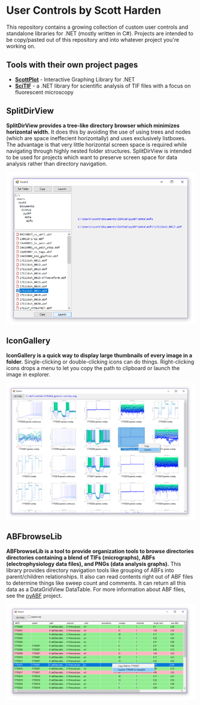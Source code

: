 # User Controls by Scott Harden
This repository contains a growing collection of custom user controls and standalone libraries for .NET (mostly written in C#). Projects are intended to be copy/pasted out of this repository and into whatever project you're working on.

## Tools with their own project pages
* **[ScottPlot](https://github.com/swharden/ScottPlot)** - Interactive Graphing Library for .NET
* **[SciTIF](https://github.com/swharden/SciTIF)** - a .NET library for scientific analysis of TIF files with a focus on fluorescent microscopy

## SplitDirView
**SplitDirView provides a tree-like directory browser which minimizes horizontal width.** It does this by avoiding the use of using trees and nodes (which are space ineffecient horizontally) and uses exclusively listboxes. The advantage is that very little horizontal screen space is required while navigating through highly nested folder structures. SplitDirView is intended to be used for projects which want to preserve screen space for data analysis rather than directory navigation.

![](/src/SplitDirViewDemo/demo.png)

## IconGallery
**IconGallery is a quick way to display large thumbnails of every image in a folder.** Single-clicking or double-clicking icons can do things. Right-clicking icons drops a menu to let you copy the path to clipboard or launch the image in explorer.

![](/src/IconGalleryDemo/demo.png)

## ABFbrowseLib
**ABFbrowseLib is a tool to provide organization tools to browse directories directories containing a blend of TIFs (micrographs), ABFs (electrophysiology data files), and PNGs (data analysis graphs).** This library provides directory navigation tools like grouping of ABFs into parent/children relationships. It also can read contents right out of ABF files to determine things like sweep count and comments. It can return all this data as a DataGridView DataTable. For more information about ABF files, see the [pyABF](https://github.com/swharden/pyABF) project.

![](/src/ABFbrowseLibDemo/demo.png)
